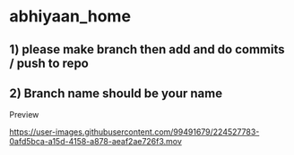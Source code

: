 # abhiyaan_home
## 1) please make branch then add and do commits / push to repo 
## 2) Branch name should be your name


Preview

https://user-images.githubusercontent.com/99491679/224527783-0afd5bca-a15d-4158-a878-aeaf2ae726f3.mov


